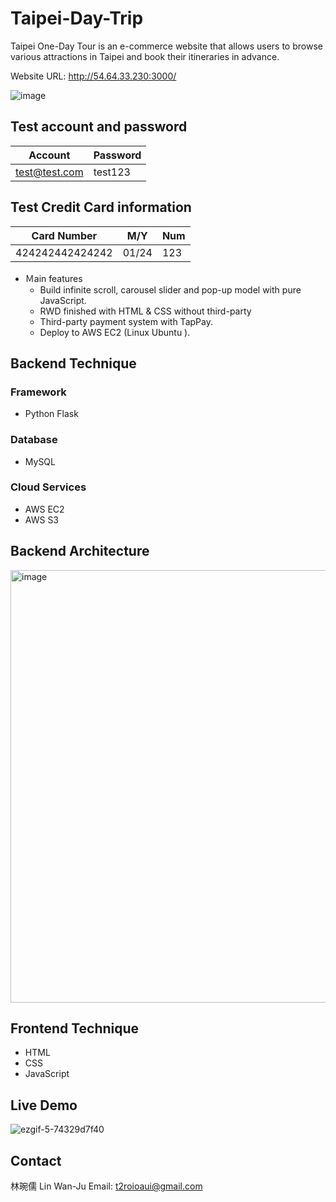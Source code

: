 # Taipei-Day-Trip
Taipei One-Day Tour is an e-commerce website that allows users to browse various attractions in Taipei and book their itineraries in advance.

Website URL: http://54.64.33.230:3000/

![image](https://user-images.githubusercontent.com/95067096/224932653-99faa876-580e-4b1b-b3c9-291feff1095b.png)

## Test account and password
| Account | Password| 
| -------- | -------- | 
| test@test.com     | test123    
## Test Credit Card information
| Card Number | M/Y    |Num |
| ----------- | --- | -------- |
| 424242442424242     |   01/24  | 123  |


* Ｍain features
    * Build infinite scroll, carousel slider and pop-up model with pure JavaScript.
    * RWD finished with HTML & CSS without third-party
    * Third-party payment system with TapPay.
    * Deploy to AWS EC2 (Linux Ubuntu ).

## Backend Technique

### Framework
* Python Flask

### Database
* MySQL

### Cloud Services
* AWS EC2
* AWS S3

## Backend Architecture
<img width="692" alt="image" src="https://user-images.githubusercontent.com/95067096/224943746-bdeee4b0-e58b-415d-8560-2b6e6314fe1c.png">


## Frontend Technique
* HTML 
* CSS 
* JavaScript

## Live Demo
![ezgif-5-74329d7f40](https://user-images.githubusercontent.com/95067096/224927301-de29381c-d71d-408b-bdaf-494c86f527ae.gif)

## Contact
林琬儒 Lin Wan-Ju Email: t2roioaui@gmail.com
